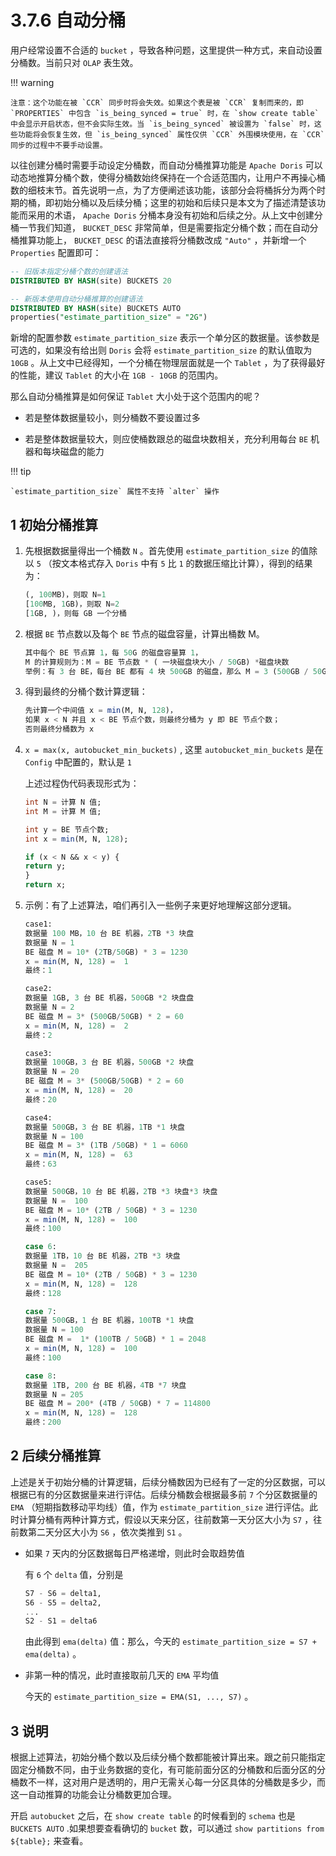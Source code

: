 # 3.7.6 自动分桶

用户经常设置不合适的 `bucket` ，导致各种问题，这里提供一种方式，来自动设置分桶数。当前只对 `OLAP` 表生效。

!!! warning

    注意：这个功能在被 `CCR` 同步时将会失效。如果这个表是被 `CCR` 复制而来的，即 `PROPERTIES` 中包含 `is_being_synced = true` 时，在 `show create table` 中会显示开启状态，但不会实际生效。当 `is_being_synced` 被设置为 `false` 时，这些功能将会恢复生效，但 `is_being_synced` 属性仅供 `CCR` 外围模块使用，在 `CCR` 同步的过程中不要手动设置。

以往创建分桶时需要手动设定分桶数，而自动分桶推算功能是 `Apache Doris` 可以动态地推算分桶个数，使得分桶数始终保持在一个合适范围内，让用户不再操心桶数的细枝末节。首先说明一点，为了方便阐述该功能，该部分会将桶拆分为两个时期的桶，即初始分桶以及后续分桶；这里的初始和后续只是本文为了描述清楚该功能而采用的术语， `Apache Doris` 分桶本身没有初始和后续之分。从上文中创建分桶一节我们知道， `BUCKET_DESC` 非常简单，但是需要指定分桶个数；而在自动分桶推算功能上， `BUCKET_DESC` 的语法直接将分桶数改成 `"Auto"` ，并新增一个 `Properties` 配置即可：

```sql
-- 旧版本指定分桶个数的创建语法
DISTRIBUTED BY HASH(site) BUCKETS 20

-- 新版本使用自动分桶推算的创建语法
DISTRIBUTED BY HASH(site) BUCKETS AUTO
properties("estimate_partition_size" = "2G")
```

新增的配置参数 `estimate_partition_size` 表示一个单分区的数据量。该参数是可选的，如果没有给出则 `Doris` 会将 `estimate_partition_size` 的默认值取为 `10GB` 。从上文中已经得知，一个分桶在物理层面就是一个 `Tablet` ，为了获得最好的性能，建议 `Tablet` 的大小在 `1GB - 10GB` 的范围内。

那么自动分桶推算是如何保证 `Tablet` 大小处于这个范围内的呢？

* 若是整体数据量较小，则分桶数不要设置过多

* 若是整体数据量较大，则应使桶数跟总的磁盘块数相关，充分利用每台 `BE` 机器和每块磁盘的能力

!!! tip

    `estimate_partition_size` 属性不支持 `alter` 操作

## 1 初始分桶推算

1. 先根据数据量得出一个桶数 `N` 。首先使用 `estimate_partition_size` 的值除以 `5` （按文本格式存入 `Doris` 中有 `5` 比 `1` 的数据压缩比计算），得到的结果为：

    ```sql
    (, 100MB)，则取 N=1
    [100MB, 1GB)，则取 N=2
    [1GB, )，则每 GB 一个分桶
    ```

2. 根据 `BE` 节点数以及每个 `BE` 节点的磁盘容量，计算出桶数 M。

    ```sql
    其中每个 BE 节点算 1，每 50G 的磁盘容量算 1，
    M 的计算规则为：M = BE 节点数 * ( 一块磁盘块大小 / 50GB) *磁盘块数 
    举例：有 3 台 BE，每台 BE 都有 4 块 500GB 的磁盘，那么 M = 3 (500GB / 50GB) 4 = 120
    ```

3. 得到最终的分桶个数计算逻辑：

    ```sql
    先计算一个中间值 x = min(M, N, 128)， 
    如果 x < N 并且 x < BE 节点个数，则最终分桶为 y 即 BE 节点个数；
    否则最终分桶数为 x
    ```

4. `x = max(x, autobucket_min_buckets)` , 这里 `autobucket_min_buckets` 是在 `Config` 中配置的，默认是 `1`

    上述过程伪代码表现形式为：

    ```sql
    int N = 计算 N 值;
    int M = 计算 M 值;

    int y = BE 节点个数;
    int x = min(M, N, 128);

    if (x < N && x < y) {
    return y;
    }
    return x;
    ```

5. 示例：有了上述算法，咱们再引入一些例子来更好地理解这部分逻辑。

    ```sql
    case1:
    数据量 100 MB，10 台 BE 机器，2TB *3 块盘
    数据量 N = 1
    BE 磁盘 M = 10* (2TB/50GB) * 3 = 1230
    x = min(M, N, 128) =  1
    最终：1

    case2:
    数据量 1GB, 3 台 BE 机器，500GB *2 块盘盘
    数据量 N = 2
    BE 磁盘 M = 3* (500GB/50GB) * 2 = 60
    x = min(M, N, 128) =  2
    最终：2

    case3:
    数据量 100GB，3 台 BE 机器，500GB *2 块盘
    数据量 N = 20
    BE 磁盘 M = 3* (500GB/50GB) * 2 = 60
    x = min(M, N, 128) =  20
    最终：20

    case4:
    数据量 500GB，3 台 BE 机器，1TB *1 块盘
    数据量 N = 100
    BE 磁盘 M = 3* (1TB /50GB) * 1 = 6060
    x = min(M, N, 128) =  63
    最终：63

    case5:
    数据量 500GB，10 台 BE 机器，2TB *3 块盘*3 块盘
    数据量 N =  100
    BE 磁盘 M = 10* (2TB / 50GB) * 3 = 1230
    x = min(M, N, 128) =  100
    最终：100

    case 6:
    数据量 1TB，10 台 BE 机器，2TB *3 块盘
    数据量 N =  205
    BE 磁盘 M = 10* (2TB / 50GB) * 3 = 1230
    x = min(M, N, 128) =  128
    最终：128

    case 7:
    数据量 500GB，1 台 BE 机器，100TB *1 块盘
    数据量 N = 100
    BE 磁盘 M =  1* (100TB / 50GB) * 1 = 2048
    x = min(M, N, 128) =  100
    最终：100

    case 8:
    数据量 1TB, 200 台 BE 机器，4TB *7 块盘
    数据量 N = 205
    BE 磁盘 M = 200* (4TB / 50GB) * 7 = 114800
    x = min(M, N, 128) =  128
    最终：200
    ```

## 2 后续分桶推算

上述是关于初始分桶的计算逻辑，后续分桶数因为已经有了一定的分区数据，可以根据已有的分区数据量来进行评估。后续分桶数会根据最多前 `7` 个分区数据量的 `EMA` （短期指数移动平均线）值，作为 `estimate_partition_size` 进行评估。此时计算分桶有两种计算方式，假设以天来分区，往前数第一天分区大小为 `S7` ，往前数第二天分区大小为 `S6` ，依次类推到 `S1` 。

* 如果 `7` 天内的分区数据每日严格递增，则此时会取趋势值

    有 `6` 个 `delta` 值，分别是

    ```sql
    S7 - S6 = delta1,
    S6 - S5 = delta2,
    ...
    S2 - S1 = delta6
    ```

    由此得到 `ema(delta)` 值：那么，今天的 `estimate_partition_size = S7 + ema(delta)` 。

* 非第一种的情况，此时直接取前几天的 `EMA` 平均值

    今天的 `estimate_partition_size = EMA(S1, ..., S7)` 。

## 3 说明

根据上述算法，初始分桶个数以及后续分桶个数都能被计算出来。跟之前只能指定固定分桶数不同，由于业务数据的变化，有可能前面分区的分桶数和后面分区的分桶数不一样，这对用户是透明的，用户无需关心每一分区具体的分桶数是多少，而这一自动推算的功能会让分桶数更加合理。

开启 `autobucket` 之后，在 `show create table` 的时候看到的 `schema` 也是 `BUCKETS AUTO` .如果想要查看确切的 `bucket` 数，可以通过 `show partitions from ${table};` 来查看。

